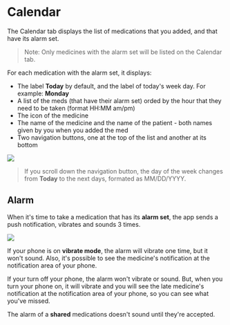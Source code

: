 # Calendar

The Calendar tab displays the list of medications that you added, and that have its alarm set.

> Note: Only medicines with the alarm set will be listed on the Calendar tab.

For each medication with the alarm set, it displays:

- The label **Today** by default, and the label of today's week day. For example: **Monday**
- A list of the meds (that have their alarm set) orded by the hour that they need to be taken (format HH:MM am/pm)
- The icon of the medicine
- The name of the medicine and the name of the patient - both names given by you when you added the med
- Two navigation buttons, one at the top of the list and another at its bottom

![](image/calendar.jpg)

> If you scroll down the navigation button, the day of the week changes from **Today** to the next days, formated as MM/DD/YYYY.



## Alarm

When it's time to take a medication that has its **alarm set**, the app sends a push notification, vibrates and sounds 3 times.

![](image/push-alarm.jpg)

If your phone is on **vibrate mode**, the alarm will vibrate one time, but it won't sound. Also, it's possible to see the medicine's notification at the notification area of your phone.

If your turn off your phone, the alarm won't vibrate or sound. But, when you turn your phone on, it will vibrate and you will see the late medicine's notification at the notification area of your phone, so you can see what you've missed.

The alarm of a **shared** medications doesn't sound until they're accepted.
